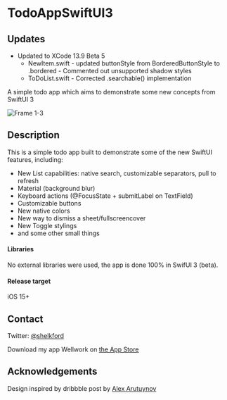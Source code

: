 # TodoAppSwiftUI3

## Updates
- Updated to XCode 13.9 Beta 5
    - NewItem.swift - updated buttonStyle from BorderedButtonStyle to .bordered
                    - Commented out unsupported shadow styles
    - ToDoList.swift - Corrected .searchable() implementation

A simple todo app which aims to demonstrate some new concepts from SwiftUI 3

![Frame 1-3](https://user-images.githubusercontent.com/65537510/125519661-d587b7fc-b777-4ba3-b4f8-6b44a690834a.png)

## Description
This is a simple todo app built to demonstrate some of the new SwiftUI features, including:
- New List capabilities: native search, customizable separators, pull to refresh
- Material (background blur)
- Keyboard actions (@FocusState + submitLabel on TextField)
- Customizable buttons
- New native colors
- New way to dismiss a sheet/fullscreencover
- New Toggle stylings
- and some other small things

#### Libraries
No external libraries were used, the app is done 100% in SwifUI 3 (beta).

#### Release target
iOS 15+

## Contact
Twitter: [@shelkford](https://twitter.com/shelkford)

Download my app Wellwork on [the App Store](https://apps.apple.com/us/app/wellwork-mindful-productivity/id1537640654)

## Acknowledgements
Design inspired by dribbble post by [Alex Arutuynov](https://dribbble.com/shots/14100356-ToDo-App-UI)
